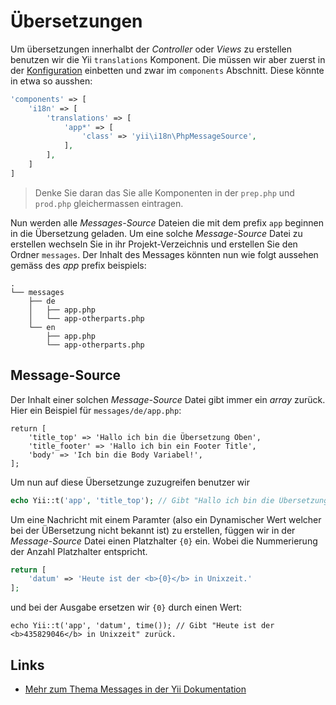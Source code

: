 Übersetzungen
=============
Um übersetzungen innerhalbt der *Controller* oder *Views* zu erstellen benutzen wir die Yii `translations` Komponent. Die müssen wir aber zuerst in der [Konfiguration](install-structures.md) einbetten und zwar im `components` Abschnitt. Diese könnte in etwa so ausshen:
```php
'components' => [
    'i18n' => [
        'translations' => [
            'app*' => [
                'class' => 'yii\i18n\PhpMessageSource',
            ],
        ],
    ]
]
```
> Denke Sie daran das Sie alle Komponenten in der `prep.php` und `prod.php` gleichermassen eintragen.

Nun werden alle *Messages-Source* Dateien die mit dem prefix `app` beginnen in die Übersetzung geladen. Um eine solche *Message-Source* Datei zu erstellen wechseln Sie in ihr Projekt-Verzeichnis und erstellen Sie den Ordner `messages`. Der Inhalt des Messages könnten nun wie folgt aussehen gemäss des *app* prefix beispiels:
```
.
└── messages
    ├── de
	│	├── app.php
	│	└── app-otherparts.php
    └── en
 		├── app.php
 		└── app-otherparts.php
```

Message-Source
---------------
Der Inhalt einer solchen *Message-Source* Datei gibt immer ein *array* zurück. Hier ein Beispiel für `messages/de/app.php`:
```
return [
    'title_top' => 'Hallo ich bin die Übersetzung Oben',
    'title_footer' => 'Hallo ich bin ein Footer Title',
    'body' => 'Ich bin die Body Variabel!',
];
```
Um nun auf diese Übersetzunge zuzugreifen benutzer wir
```php
echo Yii::t('app', 'title_top'); // Gibt "Hallo ich bin die Übersetzung Oben" zurück
```

Um eine Nachricht mit einem Paramter (also ein Dynamischer Wert welcher bei der ÜBersetzung nicht bekannt ist) zu erstellen, függen wir in der *Message-Source* Datei einen Platzhalter `{0}` ein. Wobei die Nummerierung der Anzahl Platzhalter entspricht.
```php
return [
	'datum' => 'Heute ist der <b>{0}</b> in Unixzeit.'
];
```
und bei der Ausgabe ersetzen wir `{0}` durch einen Wert:
```
echo Yii::t('app', 'datum', time()); // Gibt "Heute ist der <b>435829046</b> in Unixzeit" zurück.
```

Links
-----
+ [Mehr zum Thema Messages in der Yii Dokumentation](http://www.yiiframework.com/doc-2.0/guide-tutorial-i18n.html#message-translation)